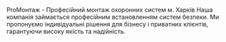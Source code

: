 ProМонтаж - Професійний монтаж охоронних систем м. Харків Наша компанія займається професійним встановленням систем безпеки. Ми пропонуємо індивідуальні рішення для бізнесу і приватних клієнтів, гарантуючи високу якість та надійність.
